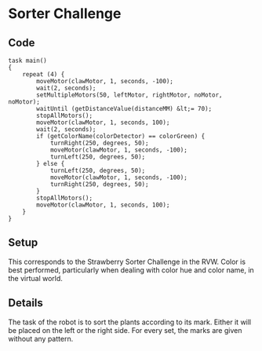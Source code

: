 # Sorter Challenge

## Code

```
task main()
{
	repeat (4) {
		moveMotor(clawMotor, 1, seconds, -100);
		wait(2, seconds);
		setMultipleMotors(50, leftMotor, rightMotor, noMotor, noMotor);
		waitUntil (getDistanceValue(distanceMM) &lt;= 70);
		stopAllMotors();
		moveMotor(clawMotor, 1, seconds, 100);
		wait(2, seconds);
		if (getColorName(colorDetector) == colorGreen) {
			turnRight(250, degrees, 50);
			moveMotor(clawMotor, 1, seconds, -100);
			turnLeft(250, degrees, 50);
		} else {
			turnLeft(250, degrees, 50);
			moveMotor(clawMotor, 1, seconds, -100);
			turnRight(250, degrees, 50);
		}
		stopAllMotors();
		moveMotor(clawMotor, 1, seconds, 100);
	}
}
```

## Setup
This corresponds to the Strawberry Sorter Challenge in the RVW.
Color is best performed, particularly when dealing with color hue
and color name, in the virtual world.

## Details
The task of the robot is to sort the plants according to its mark.
Either it will be placed on the left or the right side. For every set,
the marks are given without any pattern.
